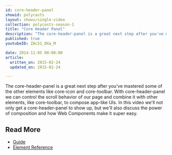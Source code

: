 ```yaml
---
id: core-header-panel
showid: polycasts
layout: shows/single-video
collection: polycasts-season-1
title: "Core Header Panel"
description: "The core-header-panel is a great next step after you've mastered some of the other elements like core-icon and core-toolbar. With core-header-panel we can control the scroll behavior of our page and combine it with other elements, like core-toolbar, to compose app-like UIs. In this video we'll not only get a core-header-panel to show up, but we'll also discuss the power of composition and how Web Components make it super easy."
published: true
youtubeID: ZAc51_0Xa_M

date: 2014-11-05 00:00:00
article:
  written_on: 2015-02-24
  updated_on: 2015-02-24

---
```


The core-header-panel is a great next step after you've mastered some of the other elements like core-icon and core-toolbar. With core-header-panel we can control the scroll behavior of our page and combine it with other elements, like core-toolbar, to compose app-like UIs. In this video we'll not only get a core-header-panel to show up, but we'll also discuss the power of composition and how Web Components make it super easy.

## Read More

- [Guide](https://www.polymer-project.org/0.5/docs/elements/layout-elements.html)
- [Element Reference](https://www.polymer-project.org/0.5/docs/elements/#core-header-panel)
